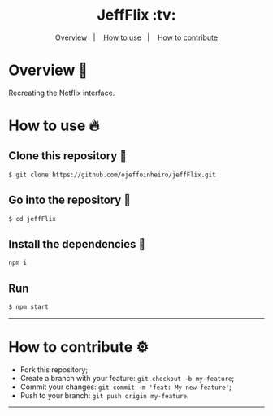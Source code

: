 <h1 align="center">
  JeffFlix :tv:
</h1>

<div align="center"></div>
  
<p align="center">
  <a href="#overview-book">Overview</a>&nbsp;&nbsp;&nbsp;|&nbsp;&nbsp;&nbsp;
  <a href="#how-to-use-fire">How to use</a>&nbsp;&nbsp;&nbsp;|&nbsp;&nbsp;&nbsp;
  <a href="#how-to-contribute-gear">How to contribute</a>
</p>

# Overview :book:
 <p>
  Recreating the Netflix interface.
  </p>

# How to use :fire:
## Clone this repository :floppy_disk:
```bash
$ git clone https://github.com/ojeffoinheiro/jeffFlix.git
```
## Go into the repository :file_folder:
```bash
$ cd jeffFlix
```
## Install the dependencies :wrench:
```bash
npm i
```
## Run
```bash
$ npm start
```
---

# How to contribute :gear:
- Fork this repository;
- Create a branch with your feature: `git checkout -b my-feature`;
- Commit your changes: `git commit -m 'feat: My new feature'`;
- Push to your branch: `git push origin my-feature`.

---
